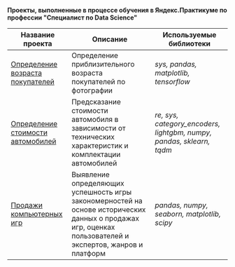 **Проекты, выполненные в процессе обучения в Яндекс.Практикуме по профессии "Специалист по Data Science"**

| Название проекта | Описание | Используемые библиотеки |
|---|---|---|
| [Определение возраста покупателей](age_of_buyers) | Определение приблизительного возраста покупателей по фотографии | *sys, pandas, matplotlib, tensorflow* |
| [Определение стоимости автомобилей](auto_price) | Предсказание стоимости автомобиля в зависимости от технических характеристик и комплектации автомобилей | *re, sys, category_encoders, lightgbm, numpy, pandas, sklearn, tqdm* |
| [Продажи компьютерных игр](games_sales) |   Выявление определяющих успешность игры закономерностей на основе исторических данных о продажах игр, оценках пользователей и экспертов, жанров и платформ | *pandas, numpy, seaborn, matplotlib, scipy* |  				        |
